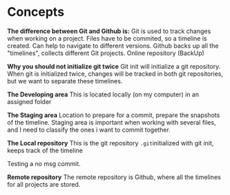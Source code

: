 # Concepts 

**The difference between Git and Github is:** 
Git is used to track changes when working on a project. Files have to be commited, so a timeline is created. Can help to navigate to different versions. 
Github backs up all the "timelines", collects different Git projects. Online repository (BackUp)

**Why you should not initialize git twice** 
Git init will initialize a git repository. When git is initialized twice, changes will be tracked in both git repositories, but we want to separate these timelines. 

**The Developing area**
This is located locally (on my computer) in an assigned folder 

**The Staging area**
Location to prepare for a commit, prepare the snapshots of the timeline. Staging area is important when working with several files, and I need to classify the ones i want to commit together.

**The Local repository** 
This is the git repository `.git`initialized with git init, keeps track of the timeline 

Testing a no msg commit. 


**Remote repository**
The remote repository is Github, where all the timelines for all projects are stored.
